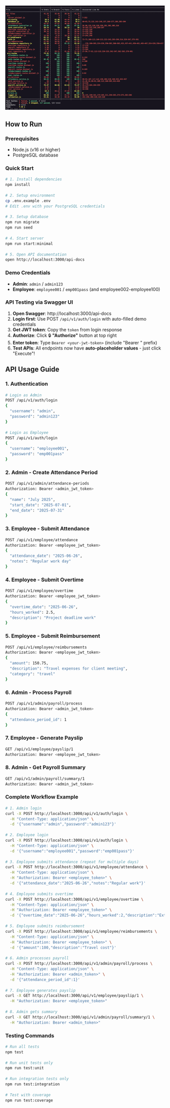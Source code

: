 ![Coverage](coverege.png)

## **How to Run**

### **Prerequisites**
- Node.js (v16 or higher)
- PostgreSQL database

### **Quick Start**
```bash
# 1. Install dependencies
npm install

# 2. Setup environment
cp .env.example .env
# Edit .env with your PostgreSQL credentials

# 3. Setup database
npm run migrate
npm run seed

# 4. Start server
npm run start:minimal

# 5. Open API documentation
open http://localhost:3000/api-docs
```

### **Demo Credentials**
- **Admin**: `admin` / `admin123`
- **Employee**: `employee001` / `emp001pass` (and employee002-employee100)

### **API Testing via Swagger UI**
1. **Open Swagger**: http://localhost:3000/api-docs
2. **Login first**: Use POST `/api/v1/auth/login` with auto-filled demo credentials
3. **Get JWT token**: Copy the `token` from login response
4. **Authorize**: Click 🔒 **"Authorize"** button at top right
5. **Enter token**: Type `Bearer <your-jwt-token>` (include "Bearer " prefix)
6. **Test APIs**: All endpoints now have **auto-placeholder values** - just click "Execute"!

## **API Usage Guide**

### **1. Authentication**
```bash
# Login as Admin
POST /api/v1/auth/login
{
  "username": "admin",
  "password": "admin123"
}

# Login as Employee
POST /api/v1/auth/login
{
  "username": "employee001",
  "password": "emp001pass"
}
```

### **2. Admin - Create Attendance Period**
```bash
POST /api/v1/admin/attendance-periods
Authorization: Bearer <admin_jwt_token>
{
  "name": "July 2025",
  "start_date": "2025-07-01",
  "end_date": "2025-07-31"
}
```

### **3. Employee - Submit Attendance**
```bash
POST /api/v1/employee/attendance
Authorization: Bearer <employee_jwt_token>
{
  "attendance_date": "2025-06-26",
  "notes": "Regular work day"
}
```

### **4. Employee - Submit Overtime**
```bash
POST /api/v1/employee/overtime
Authorization: Bearer <employee_jwt_token>
{
  "overtime_date": "2025-06-26",
  "hours_worked": 2.5,
  "description": "Project deadline work"
}
```

### **5. Employee - Submit Reimbursement**
```bash
POST /api/v1/employee/reimbursements
Authorization: Bearer <employee_jwt_token>
{
  "amount": 150.75,
  "description": "Travel expenses for client meeting",
  "category": "travel"
}
```

### **6. Admin - Process Payroll**
```bash
POST /api/v1/admin/payroll/process
Authorization: Bearer <admin_jwt_token>
{
  "attendance_period_id": 1
}
```

### **7. Employee - Generate Payslip**
```bash
GET /api/v1/employee/payslip/1
Authorization: Bearer <employee_jwt_token>
```

### **8. Admin - Get Payroll Summary**
```bash
GET /api/v1/admin/payroll/summary/1
Authorization: Bearer <admin_jwt_token>
```

### **Complete Workflow Example**
```bash
# 1. Admin login
curl -X POST http://localhost:3000/api/v1/auth/login \
  -H "Content-Type: application/json" \
  -d '{"username":"admin","password":"admin123"}'

# 2. Employee login
curl -X POST http://localhost:3000/api/v1/auth/login \
  -H "Content-Type: application/json" \
  -d '{"username":"employee001","password":"emp001pass"}'

# 3. Employee submits attendance (repeat for multiple days)
curl -X POST http://localhost:3000/api/v1/employee/attendance \
  -H "Content-Type: application/json" \
  -H "Authorization: Bearer <employee_token>" \
  -d '{"attendance_date":"2025-06-26","notes":"Regular work"}'

# 4. Employee submits overtime
curl -X POST http://localhost:3000/api/v1/employee/overtime \
  -H "Content-Type: application/json" \
  -H "Authorization: Bearer <employee_token>" \
  -d '{"overtime_date":"2025-06-26","hours_worked":2,"description":"Extra work"}'

# 5. Employee submits reimbursement
curl -X POST http://localhost:3000/api/v1/employee/reimbursements \
  -H "Content-Type: application/json" \
  -H "Authorization: Bearer <employee_token>" \
  -d '{"amount":100,"description":"Travel cost"}'

# 6. Admin processes payroll
curl -X POST http://localhost:3000/api/v1/admin/payroll/process \
  -H "Content-Type: application/json" \
  -H "Authorization: Bearer <admin_token>" \
  -d '{"attendance_period_id":1}'

# 7. Employee generates payslip
curl -X GET http://localhost:3000/api/v1/employee/payslip/1 \
  -H "Authorization: Bearer <employee_token>"

# 8. Admin gets summary
curl -X GET http://localhost:3000/api/v1/admin/payroll/summary/1 \
  -H "Authorization: Bearer <admin_token>"
```

### **Testing Commands**
```bash
# Run all tests
npm test

# Run unit tests only
npm run test:unit

# Run integration tests only
npm run test:integration

# Test with coverage
npm run test:coverage
```

